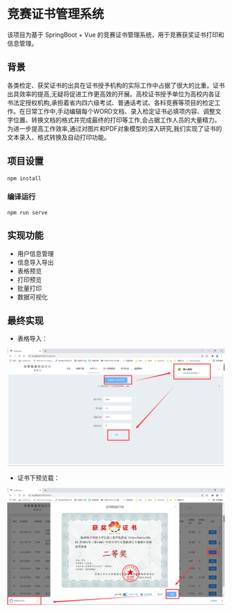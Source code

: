 # 竞赛证书管理系统
该项目为基于 SpringBoot + Vue 的竞赛证书管理系统，用于竞赛获奖证书打印和信息管理。

## 背景
各类检定、获奖证书的出具在证书授予机构的实际工作中占据了很大的比重。证书出具效率的提高,无疑将促进工作更高效的开展。高校证书授予单位为高校内各证书法定授权机构,承担着省内四六级考试、普通话考试、各科竞赛等项目的检定工作。在日常工作中,手动编辑每个WORD文档、录入检定证书必填项内容、调整文字位置、转换文档的格式并完成最终的打印等工作,会占据工作人员的大量精力。为进一步提高工作效率,通过对图片和PDF对象模型的深入研究,我们实现了证书的文本录入、格式转换及自动打印功能。

## 项目设置
```
npm install
```

### 编译运行
```
npm run serve
```

## 实现功能
- 用户信息管理
- 信息导入导出
- 表格预览
- 打印预览
- 批量打印
- 数据可视化

## 最终实现
- 表格导入：  

![image](https://raw.githubusercontent.com/cyyyy-y/certificate_fronted/main/src/assets/show/show2.png)

- 证书下预览载：  

![image](https://raw.githubusercontent.com/cyyyy-y/certificate_fronted/main/src/assets/show/show4.png)